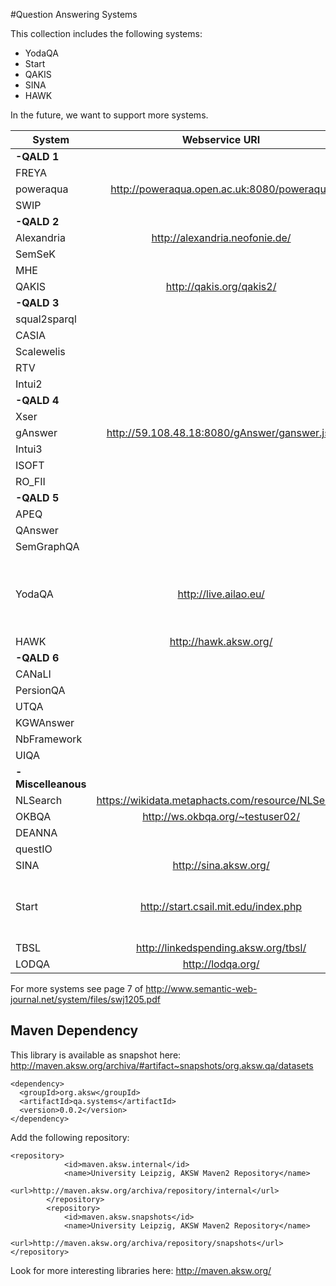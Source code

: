 #Question Answering Systems

This collection includes the following systems:
* YodaQA
* Start 
* QAKIS
* SINA
* HAWK 

In the future, we want to support more systems.

| System        |                   Webservice URI                  | Comment                                                      |
|---------------|:-------------------------------------------------:|--------------------------------------------------------------|
| **-QALD 1** |
| FREYA         |                                                   |                                                              |
| poweraqua     | http://poweraqua.open.ac.uk:8080/poweraqua        |                                                              |
| SWIP          |                                                   |                                                              |
| **-QALD 2** |
| Alexandria    | http://alexandria.neofonie.de/                    |                                                              |
| SemSeK        |                                                   |                                                              |
| MHE           |                                                   |                                                              |
| QAKIS         | http://qakis.org/qakis2/                          |                                                              |
| **-QALD 3** |
| squal2sparql  |                                                   |                                                              |
| CASIA         |                                                   |                                                              |
| Scalewelis    |                                                   |                                                              |
| RTV           |                                                   |                                                              |
| Intui2        |                                                   |                                                              |
| **-QALD 4** |
| Xser          |                                                   |                                                              |
| gAnswer       | http://59.108.48.18:8080/gAnswer/ganswer.jsp      |                                                              |
| Intui3        |                                                   |                                                              |
| ISOFT         |                                                   |                                                              |
| RO_FII        |                                                   |                                                              |
| **-QALD 5** |
| APEQ          |                                                   |                                                              |
| QAnswer       |                                                   |                                                              |
| SemGraphQA    |                                                   |                                                              |
| YodaQA        | http://live.ailao.eu/                             | does not return DBResources; we remedy that by using a query |
| HAWK          | http://hawk.aksw.org/                             |                                                              |
| **-QALD 6** |
| CANaLI        |                                                   |                                                              |
| PersionQA     |                                                   |                                                              |
| UTQA          |                                                   |                                                              |
| KGWAnswer     |                                                   |                                                              |
| NbFramework   |                                                   |                                                              |
| UIQA          |                                                   |                                                              |
| **-Miscelleanous** |
| NLSearch      | https://wikidata.metaphacts.com/resource/NLSearch |                                                              |
| OKBQA         | http://ws.okbqa.org/~testuser02/                  |                                                              |
| DEANNA        |                                                   |                                                              |
| questIO       |                                                   |                                                              |
| SINA          | http://sina.aksw.org/                             | very slow                                                    |
| Start         | http://start.csail.mit.edu/index.php              | unreliable through non-uniform delivery of data              |
| TBSL          | http://linkedspending.aksw.org/tbsl/              | unstable                                                     |
| LODQA         | http://lodqa.org/                                 |                                                              |

For more systems see page 7 of http://www.semantic-web-journal.net/system/files/swj1205.pdf


## Maven Dependency
This library is available as snapshot here: http://maven.aksw.org/archiva/#artifact~snapshots/org.aksw.qa/datasets

```
<dependency>
  <groupId>org.aksw</groupId>
  <artifactId>qa.systems</artifactId>
  <version>0.0.2</version>
</dependency>
```
Add the following repository:
```
<repository>
			<id>maven.aksw.internal</id>
			<name>University Leipzig, AKSW Maven2 Repository</name>
			<url>http://maven.aksw.org/archiva/repository/internal</url>
		</repository>
		<repository>
			<id>maven.aksw.snapshots</id>
			<name>University Leipzig, AKSW Maven2 Repository</name>
			<url>http://maven.aksw.org/archiva/repository/snapshots</url>
</repository>
```

Look for more interesting libraries here: http://maven.aksw.org/
